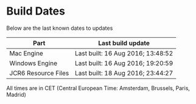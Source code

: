 # Build Dates

Below are the last known dates to updates

Part | Last build update
-----|-----
Mac Engine | Last built: 16 Aug 2016; 13:48:52
Windows Engine | Last built: 16 Aug 2016; 19:20:59
JCR6 Resource Files | Last built: 18 Aug 2016; 23:44:27
All times are in CET (Central European Time: Amsterdam, Brussels, Paris, Madrid)



